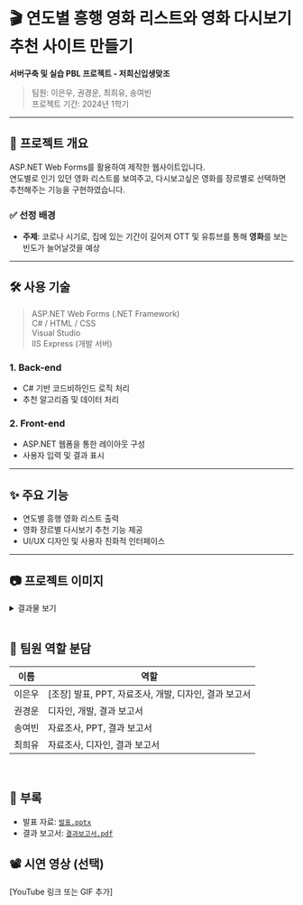 # 🎬 연도별 흥행 영화 리스트와 영화 다시보기 추천 사이트 만들기 
**서버구축 및 실습 PBL 프로젝트 - 저희신입생맞조**  
> 팀원: 이은우, 권경운, 최희유, 송여빈  
> 프로젝트 기간: 2024년 1학기

---

## 📌 프로젝트 개요
ASP.NET Web Forms를 활용하여 제작한 웹사이트입니다.<br />
연도별로 인기 있던 영화 리스트를 보여주고, 다시보고싶은 영화를 장르별로 선택하면 추천해주는 기능을 구현하였습니다.<br />

### ✅ 선정 배경
- **주제**: 코로나 시기로, 집에 있는 기간이 길어져 OTT 및 유튜브를 통해 **영화**를 보는 빈도가 늘어날것을 예상

---


## 🛠️ 사용 기술
> ASP.NET Web Forms (.NET Framework)<br />
> C# / HTML / CSS<br />
> Visual Studio<br />
> IIS Express (개발 서버)<br />

### 1. Back-end
- C# 기반 코드비하인드 로직 처리  
- 추천 알고리즘 및 데이터 처리 

### 2. Front-end
- ASP.NET 웹폼을 통한 레이아웃 구성  
- 사용자 입력 및 결과 표시

---

## ✨ 주요 기능
- 연도별 흥행 영화 리스트 출력
- 영화 장르별 다시보기 추천 기능 제공
- UI/UX 디자인 및 사용자 친화적 인터페이스

---

## 📷 프로젝트 이미지

<details>
<summary>결과물 보기</summary>
  
## 웹 디자인 및 구조 설계
<img src="https://github.com/user-attachments/assets/52e2e0c8-8761-4208-b8c4-fb95a2c0b07e"/>
<img src="https://github.com/user-attachments/assets/9e5fb3ac-aa15-4221-88a9-43444ad45dda"/>
  
## 메인 웹 폼[메인화면]
<img src="https://github.com/user-attachments/assets/cc098d46-e34d-4a05-8b38-3b812447d419"/>

## 리스트 웹 폼[역대 흥행 영화 찾아보기]
<img src="https://github.com/user-attachments/assets/ca78f735-93fd-4fd3-937f-f5c7b223788f"/>
<img src="https://github.com/user-attachments/assets/6971943e-f8ea-4d0b-b4dc-078c83515926"/>
<img src="https://github.com/user-attachments/assets/ad2cb257-9adb-49b0-ba7e-d517f5056aa2"/>

## 리스트 웹 폼[역대 흥행 영화 찾아보기]
![image](https://github.com/user-attachments/assets/d229cf6e-5c5f-4195-975f-48409c9a0ac8)

</details>

<br />

## 🧠 팀원 역할 분담
| 이름 | 역할 |
|------|------|
| 이은우 | [조장] 발표, PPT, 자료조사, 개발, 디자인, 결과 보고서 |
| 권경운 | 디자인, 개발, 결과 보고서 |
| 송여빈 | 자료조사, PPT, 결과 보고서 |
| 최희유 | 자료조사, 디자인, 결과 보고서 |

<br />

## 📎 부록
- 발표 자료: [`발표.pptx`](docs/발표.pptx)
- 결과 보고서: [`결과보고서.pdf`](docs/PBL결과보고서.pdf)

## 📽️ 시연 영상 (선택)
[YouTube 링크 또는 GIF 추가]
